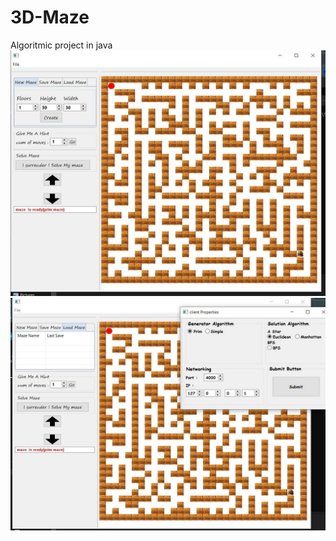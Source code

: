 # 3D-Maze
Algoritmic project in java
![alt text](https://github.com/eldariko/3D-Maze/blob/master/Capture.JPG?raw=true)
![alt text](https://github.com/eldariko/3D-Maze/blob/master/Capture.1JPG.JPG?raw=true)
